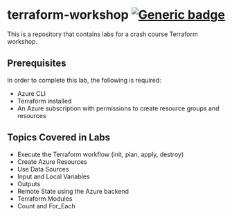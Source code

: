 # terraform-workshop [![Generic badge](https://img.shields.io/badge/Development-InProgress-green.svg)](https://shields.io/)

This is a repository that contains labs for a crash course Terraform workshop.

## Prerequisites

In order to complete this lab, the following is required:

- Azure CLI
- Terraform installed
- An Azure subscription with permissions to create resource groups and resources

## Topics Covered in Labs

- Execute the Terraform workflow (init, plan, apply, destroy)
- Create Azure Resources
- Use Data Sources
- Input and Local Variables
- Outputs
- Remote State using the Azure backend
- Terraform Modules
- Count and For_Each
